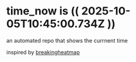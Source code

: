 # time_now is (( 2025-10-05T10:45:00.734Z ))

an automated repo that shows the currnent time

inspired by [breakingheatmap](https://github.com/breakingheatmap/breakingheatmap)